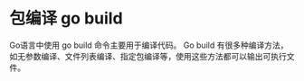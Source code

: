 # 包编译 go build
Go语言中使用 go build 命令主要用于编译代码。
Go build 有很多种编译方法，如无参数编译、文件列表编译、指定包编译等，使用这些方法都可以输出可执行文件。